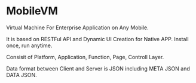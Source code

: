 MobileVM
========

Virtual Machine For Enterprise Application on Any Mobile.

It is based on RESTFul API and Dynamic UI Creation for Native APP. Install once, run anytime.

Consisit of Platform, Application, Function, Page, Controll Layer.

Data format between Client and Server is JSON including META JSON and DATA JSON.


